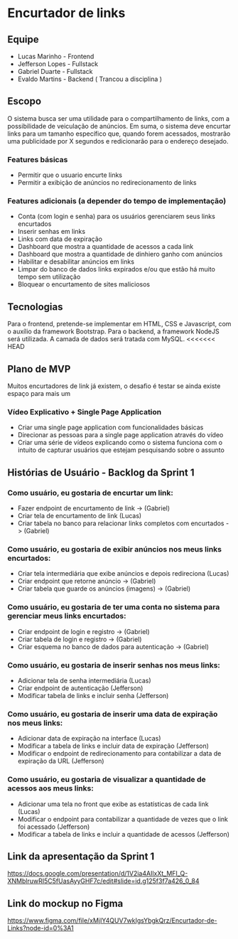 # Encurtador de links 
## Equipe
- Lucas Marinho - Frontend
- Jefferson Lopes - Fullstack
- Gabriel Duarte - Fullstack
- Evaldo Martins - Backend ( Trancou a disciplina )

## Escopo
O sistema busca ser uma utilidade para o compartilhamento de links, com a possibilidade de veiculação de anúncios. Em suma, o sistema deve encurtar links para um tamanho específico que, quando forem acessados, mostrarão uma publicidade por X segundos e redicionarão para o endereço desejado. 

### Features básicas
- Permitir que o usuario encurte links
- Permitir a exibição de anúncios no redirecionamento de links
### Features adicionais (a depender do tempo de implementação)
- Conta (com login e senha) para os usuários gerenciarem seus links encurtados
- Inserir senhas em links
- Links com data de expiração
- Dashboard que mostra a quantidade de acessos a cada link
- Dashboard que mostra a quantidade de dinhiero ganho com anúncios
- Habilitar e desabilitar anúncios em links
- Limpar do banco de dados links expirados e/ou que estão há muito tempo sem utilização
- Bloquear o encurtamento de sites maliciosos

## Tecnologias
Para o frontend, pretende-se implementar em HTML, CSS e Javascript, com o auxílio da framework Bootstrap.
Para o backend, a framework NodeJS será utilizada.
A camada de dados será tratada com MySQL.
<<<<<<< HEAD

## Plano de MVP
Muitos encurtadores de link já existem, o desafio é testar se ainda existe espaço para mais um
### Vídeo Explicativo + Single Page Application
- Criar uma single page application com funcionalidades básicas
- Direcionar as pessoas para a single page application através do vídeo
- Criar uma série de vídeos explicando como o sistema funciona com o intuito de capturar usuários que estejam pesquisando sobre o assunto

## Histórias de Usuário - Backlog da Sprint 1

### Como usuário, eu gostaria de encurtar um link:
- Fazer endpoint de encurtamento de link -> (Gabriel)
- Criar tela de encurtamento de link (Lucas)
- Criar tabela no banco para relacionar links completos com encurtados -> (Gabriel)
### Como usuário, eu gostaria de exibir anúncios nos meus links encurtados:
- Criar tela intermediária que exibe anúncios e depois redireciona (Lucas)
- Criar endpoint que retorne anúncio -> (Gabriel)
- Criar tabela que guarde os anúncios (imagens) -> (Gabriel)

### Como usuário, eu gostaria de ter uma conta no sistema para gerenciar meus links encurtados:
- Criar endpoint de login e registro -> (Gabriel)
- Criar tabela de login e registro -> (Gabriel)
- Criar esquema no banco de dados para autenticação -> (Gabriel)
### Como usuário, eu gostaria de inserir senhas nos meus links:
- Adicionar tela de senha intermediária (Lucas)
- Criar endpoint de autenticação (Jefferson)
- Modificar tabela de links e incluir senha (Jefferson)

### Como usuário, eu gostaria de inserir uma data de expiração nos meus links:
- Adicionar data de expiração na interface (Lucas)
- Modificar a tabela de links e incluir data de expiração (Jefferson)
- Modificar o endpoint de redirecionamento para contabilizar a data de expiração da URL (Jefferson)
### Como usuário, eu gostaria de visualizar a quantidade de acessos aos meus links:
- Adicionar uma tela no front que exibe as estatísticas de cada link (Lucas)
- Modificar o endpoint para contabilizar a quantidade de vezes que o link foi acessado (Jefferson)
- Modificar a tabela de links e incluir a quantidade de acessos (Jefferson)

## Link da apresentação da Sprint 1
https://docs.google.com/presentation/d/1V2ia4AIlxXt_MFI_Q-XNMblruwRI5C5fUasAyyGHF7c/edit#slide=id.g125f3f7a426_0_84

## Link do mockup no Figma
https://www.figma.com/file/xMjIY4QUV7wkIgsYbgkQrz/Encurtador-de-Links?node-id=0%3A1